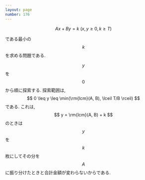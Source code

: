 ```yaml
---
layout: page
number: 176
---
```

$$
Ax + By = k \ (x, y \geq 0, k \geq T)
$$

である最小の $$ k $$ を求める問題である.

$$ y $$ を $$ 0 $$ から順に探索する. 探索範囲は, $$ 0 \leq y \leq \min(\rm{lcm}(A, B), \lceil T/B \rceil) $$ である. これは, $$ y = \rm{lcm}(A, B) + k $$ のときは $$ y $$ を $$ k $$ 枚にしてその分を $$ A $$ に振り分けたときと合計金額が変わらないからである.

